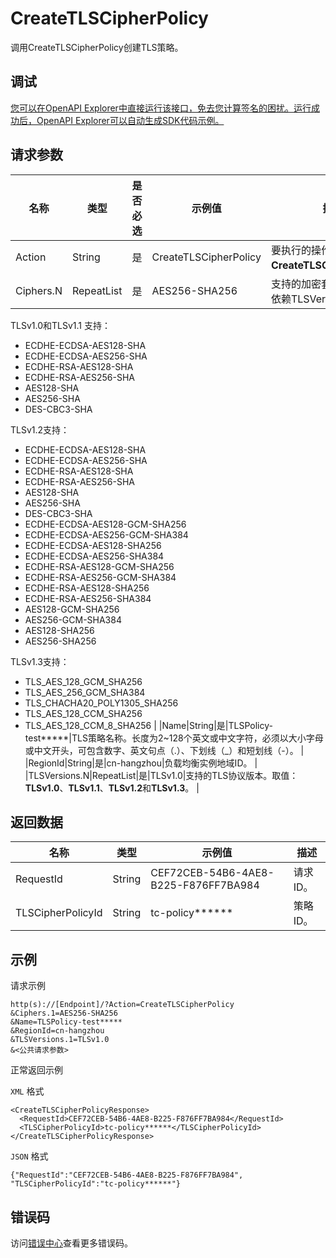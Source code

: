 # CreateTLSCipherPolicy

调用CreateTLSCipherPolicy创建TLS策略。

## 调试

[您可以在OpenAPI Explorer中直接运行该接口，免去您计算签名的困扰。运行成功后，OpenAPI Explorer可以自动生成SDK代码示例。](https://api.aliyun.com/#product=Slb&api=CreateTLSCipherPolicy&type=RPC&version=2014-05-15)

## 请求参数

|名称|类型|是否必选|示例值|描述|
|--|--|----|---|--|
|Action|String|是|CreateTLSCipherPolicy|要执行的操作。取值：**CreateTLSCipherPolicy**。 |
|Ciphers.N|RepeatList|是|AES256-SHA256|支持的加密套件列表，具体依赖TLSVersion值。

 TLSv1.0和TLSv1.1 支持：

 -   ECDHE-ECDSA-AES128-SHA
-   ECDHE-ECDSA-AES256-SHA
-   ECDHE-RSA-AES128-SHA
-   ECDHE-RSA-AES256-SHA
-   AES128-SHA
-   AES256-SHA
-   DES-CBC3-SHA

 TLSv1.2支持：

 -   ECDHE-ECDSA-AES128-SHA
-   ECDHE-ECDSA-AES256-SHA
-   ECDHE-RSA-AES128-SHA
-   ECDHE-RSA-AES256-SHA
-   AES128-SHA
-   AES256-SHA
-   DES-CBC3-SHA
-   ECDHE-ECDSA-AES128-GCM-SHA256
-   ECDHE-ECDSA-AES256-GCM-SHA384
-   ECDHE-ECDSA-AES128-SHA256
-   ECDHE-ECDSA-AES256-SHA384
-   ECDHE-RSA-AES128-GCM-SHA256
-   ECDHE-RSA-AES256-GCM-SHA384
-   ECDHE-RSA-AES128-SHA256
-   ECDHE-RSA-AES256-SHA384
-   AES128-GCM-SHA256
-   AES256-GCM-SHA384
-   AES128-SHA256
-   AES256-SHA256

 TLSv1.3支持：

 -   TLS\_AES\_128\_GCM\_SHA256
-   TLS\_AES\_256\_GCM\_SHA384
-   TLS\_CHACHA20\_POLY1305\_SHA256
-   TLS\_AES\_128\_CCM\_SHA256
-   TLS\_AES\_128\_CCM\_8\_SHA256 |
|Name|String|是|TLSPolicy-test\*\*\*\*\*|TLS策略名称。长度为2~128个英文或中文字符，必须以大小字母或中文开头，可包含数字、英文句点（.）、下划线（\_）和短划线（-）。 |
|RegionId|String|是|cn-hangzhou|负载均衡实例地域ID。 |
|TLSVersions.N|RepeatList|是|TLSv1.0|支持的TLS协议版本。取值：**TLSv1.0**、**TLSv1.1**、**TLSv1.2**和**TLSv1.3**。 |

## 返回数据

|名称|类型|示例值|描述|
|--|--|---|--|
|RequestId|String|CEF72CEB-54B6-4AE8-B225-F876FF7BA984|请求ID。 |
|TLSCipherPolicyId|String|tc-policy\*\*\*\*\*\*|策略ID。 |

## 示例

请求示例

```
http(s)://[Endpoint]/?Action=CreateTLSCipherPolicy
&Ciphers.1=AES256-SHA256
&Name=TLSPolicy-test*****
&RegionId=cn-hangzhou
&TLSVersions.1=TLSv1.0
&<公共请求参数>
```

正常返回示例

`XML` 格式

```
<CreateTLSCipherPolicyResponse>
  <RequestId>CEF72CEB-54B6-4AE8-B225-F876FF7BA984</RequestId>
  <TLSCipherPolicyId>tc-policy******</TLSCipherPolicyId>
</CreateTLSCipherPolicyResponse>
```

`JSON` 格式

```
{"RequestId":"CEF72CEB-54B6-4AE8-B225-F876FF7BA984",
"TLSCipherPolicyId":"tc-policy******"}
```

## 错误码

访问[错误中心](https://error-center.aliyun.com/status/product/Slb)查看更多错误码。

